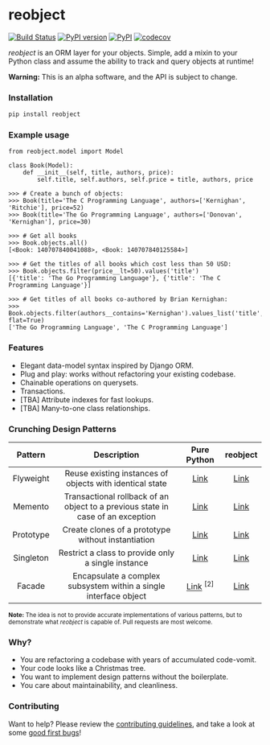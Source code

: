 # reobject

[![Build Status](https://travis-ci.org/onyb/reobject.svg?branch=master)](https://travis-ci.org/onyb/reobject)
[![PyPI version](https://badge.fury.io/py/reobject.svg)](https://badge.fury.io/py/reobject)
[![PyPI](https://img.shields.io/pypi/pyversions/reobject.svg)](https://pypi.python.org/pypi/reobject)
[![codecov](https://codecov.io/gh/onyb/reobject/branch/master/graph/badge.svg)](https://codecov.io/gh/onyb/reobject)

*reobject* is an ORM layer for your objects. Simple, add a mixin to your Python class and assume the ability to track and query objects at runtime!

**Warning:** This is an alpha software, and the API is subject to change.

### Installation

```sh
pip install reobject
```

### Example usage

```py3
from reobject.model import Model

class Book(Model):
    def __init__(self, title, authors, price):
        self.title, self.authors, self.price = title, authors, price

>>> # Create a bunch of objects:
>>> Book(title='The C Programming Language', authors=['Kernighan', 'Ritchie'], price=52)
>>> Book(title='The Go Programming Language', authors=['Donovan', 'Kernighan'], price=30)

>>> # Get all books
>>> Book.objects.all()
[<Book: 140707840041088>, <Book: 140707840125584>]

>>> # Get the titles of all books which cost less than 50 USD:
>>> Book.objects.filter(price__lt=50).values('title')
[{'title': 'The Go Programming Language'}, {'title': 'The C Programming Language'}]

>>> # Get titles of all books co-authored by Brian Kernighan:
>>> Book.objects.filter(authors__contains='Kernighan').values_list('title', flat=True)
['The Go Programming Language', 'The C Programming Language']
```

### Features

* Elegant data-model syntax inspired by Django ORM.
* Plug and play: works without refactoring your existing codebase.
* Chainable operations on querysets.
* Transactions.
* [TBA] Attribute indexes for fast lookups.
* [TBA] Many-to-one class relationships.

### Crunching Design Patterns

|  Pattern  |                        Description                       | Pure Python | reobject |
|:---------:|:--------------------------------------------------------:|:--------:|:-----------:|
| Flyweight | Reuse existing instances of objects with identical state | [Link](https://github.com/faif/python-patterns/blob/master/structural/flyweight.py) | [Link](examples/flyweight.py) |
| Memento   | Transactional rollback of an object to a previous state in case of an exception | [Link](https://github.com/faif/python-patterns/blob/master/behavioral/memento.py) | [Link](tests/unit/test_transaction.py) |
| Prototype | Create clones of a prototype without instantiation       | [Link](https://github.com/faif/python-patterns/blob/master/creational/prototype.py) | [Link](examples/prototype.py) |
| Singleton | Restrict a class to provide only a single instance       | [Link](http://python-3-patterns-idioms-test.readthedocs.io/en/latest/Singleton.html) | [Link](examples/singleton.py) |
| Facade    | Encapsulate a complex subsystem within a single interface object | [Link](https://github.com/faif/python-patterns/blob/master/structural/facade.py) <sup>[2]</sup> | [Link](examples/facade.py) |

<sub><b>Note:</b> The idea is not to provide accurate implementations of various patterns, but to demonstrate what <i>reobject</i> is capable of. Pull requests are most welcome.</sub>

### Why?

* You are refactoring a codebase with years of accumulated code-vomit.
* Your code looks like a Christmas tree.
* You want to implement design patterns without the boilerplate.
* You care about maintainability, and cleanliness.


### Contributing

Want to help? Please review the [contributing guidelines](CONTRIBUTING.md), and take a look at some [good first bugs](https://github.com/onyb/reobject/issues?q=is%3Aissue+is%3Aopen+label%3Abitesize)!
